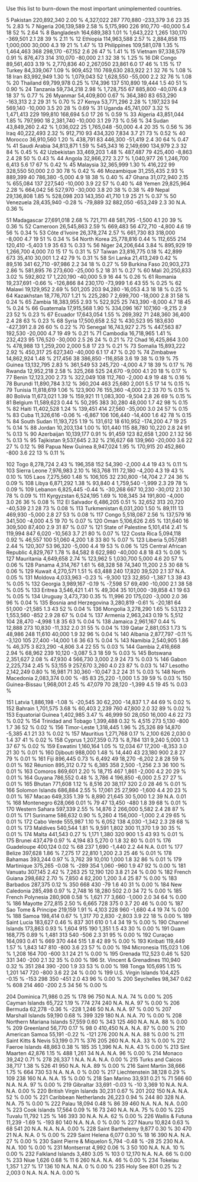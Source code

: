 Use this list to burn-down the most important unimplemented countries.


5	Pakistan	220,892,340	2.00 %	4,327,022	287	770,880	-233,379	3.6	23	35 %	2.83 %
7	Nigeria	206,139,589	2.58 %	5,175,990	226	910,770	-60,000	5.4	18	52 %	2.64 %
8	Bangladesh	164,689,383	1.01 %	1,643,222	1,265	130,170	-369,501	2.1	28	39 %	2.11 %
12	Ethiopia	114,963,588	2.57 %	2,884,858	115	1,000,000	30,000	4.3	19	21 %	1.47 %
13	Philippines	109,581,078	1.35 %	1,464,463	368	298,170	-67,152	2.6	26	47 %	1.41 %
15	Vietnam	97,338,579	0.91 %	876,473	314	310,070	-80,000	2.1	32	38 %	1.25 %
16	DR Congo	89,561,403	3.19 %	2,770,836	40	2,267,050	23,861	6.0	17	46 %	1.15 %
17	Turkey	84,339,067	1.09 %	909,452	110	769,630	283,922	2.1	32	76 %	1.08 %
18	Iran	83,992,949	1.30 %	1,079,043	52	1,628,550	-55,000	2.2	32	76 %	1.08 %
20	Thailand	69,799,978	0.25 %	174,396	137	510,890	19,444	1.5	40	51 %	0.90 %
24	Tanzania	59,734,218	2.98 %	1,728,755	67	885,800	-40,076	4.9	18	37 %	0.77 %
26	Myanmar	54,409,800	0.67 %	364,380	83	653,290	-163,313	2.2	29	31 %	0.70 %
27	Kenya	53,771,296	2.28 %	1,197,323	94	569,140	-10,000	3.5	20	28 %	0.69 %
31	Uganda	45,741,007	3.32 %	1,471,413	229	199,810	168,694	5.0	17	26 %	0.59 %
33	Algeria	43,851,044	1.85 %	797,990	18	2,381,740	-10,000	3.1	29	73 %	0.56 %
34	Sudan	43,849,260	2.42 %	1,036,022	25	1,765,048	-50,000	4.4	20	35 %	0.56 %
36	Iraq	40,222,493	2.32 %	912,710	93	434,320	7,834	3.7	21	73 %	0.52 %
40	Morocco	36,910,560	1.20 %	438,791	83	446,300	-51,419	2.4	30	64 %	0.47 %
41	Saudi Arabia	34,813,871	1.59 %	545,343	16	2,149,690	134,979	2.3	32	84 %	0.45 %
42	Uzbekistan	33,469,203	1.48 %	487,487	79	425,400	-8,863	2.4	28	50 %	0.43 %
44	Angola	32,866,272	3.27 %	1,040,977	26	1,246,700	6,413	5.6	17	67 %	0.42 %
45	Malaysia	32,365,999	1.30 %	416,222	99	328,550	50,000	2.0	30	78 %	0.42 %
46	Mozambique	31,255,435	2.93 %	889,399	40	786,380	-5,000	4.9	18	38 %	0.40 %
47	Ghana	31,072,940	2.15 %	655,084	137	227,540	-10,000	3.9	22	57 %	0.40 %
48	Yemen	29,825,964	2.28 %	664,042	56	527,970	-30,000	3.8	20	38 %	0.38 %
49	Nepal	29,136,808	1.85 %	528,098	203	143,350	41,710	1.9	25	21 %	0.37 %
50	Venezuela	28,435,940	-0.28 %	-79,889	32	882,050	-653,249	2.3	30	N.A.	0.36 %

51	Madagascar	27,691,018	2.68 %	721,711	48	581,795	-1,500	4.1	20	39 %	0.36 %
52	Cameroon	26,545,863	2.59 %	669,483	56	472,710	-4,800	4.6	19	56 %	0.34 %
53	Côte d'Ivoire	26,378,274	2.57 %	661,730	83	318,000	-8,000	4.7	19	51 %	0.34 %
54	North Korea	25,778,816	0.44 %	112,655	214	120,410	-5,403	1.9	35	63 %	0.33 %
56	Niger	24,206,644	3.84 %	895,929	19	1,266,700	4,000	7.0	15	17 %	0.31 %
57	Taiwan	23,816,775	0.18 %	42,899	673	35,410	30,001	1.2	42	79 %	0.31 %
58	Sri Lanka	21,413,249	0.42 %	89,516	341	62,710	-97,986	2.2	34	18 %	0.27 %
59	Burkina Faso	20,903,273	2.86 %	581,895	76	273,600	-25,000	5.2	18	31 %	0.27 %
60	Mali	20,250,833	3.02 %	592,802	17	1,220,190	-40,000	5.9	16	44 %	0.26 %
61	Romania	19,237,691	-0.66 %	-126,866	84	230,170	-73,999	1.6	43	55 %	0.25 %
62	Malawi	19,129,952	2.69 %	501,205	203	94,280	-16,053	4.3	18	18 %	0.25 %
64	Kazakhstan	18,776,707	1.21 %	225,280	7	2,699,700	-18,000	2.8	31	58 %	0.24 %
65	Zambia	18,383,955	2.93 %	522,925	25	743,390	-8,000	4.7	18	45 %	0.24 %
66	Guatemala	17,915,568	1.90 %	334,096	167	107,160	-9,215	2.9	23	52 %	0.23 %
67	Ecuador	17,643,054	1.55 %	269,392	71	248,360	36,400	2.4	28	63 %	0.23 %
68	Syria	17,500,658	2.52 %	430,523	95	183,630	-427,391	2.8	26	60 %	0.22 %
70	Senegal	16,743,927	2.75 %	447,563	87	192,530	-20,000	4.7	19	49 %	0.21 %
71	Cambodia	16,718,965	1.41 %	232,423	95	176,520	-30,000	2.5	26	24 %	0.21 %
72	Chad	16,425,864	3.00 %	478,988	13	1,259,200	2,000	5.8	17	23 %	0.21 %
73	Somalia	15,893,222	2.92 %	450,317	25	627,340	-40,000	6.1	17	47 %	0.20 %
74	Zimbabwe	14,862,924	1.48 %	217,456	38	386,850	-116,858	3.6	19	38 %	0.19 %
75	Guinea	13,132,795	2.83 %	361,549	53	245,720	-4,000	4.7	18	39 %	0.17 %
76	Rwanda	12,952,218	2.58 %	325,268	525	24,670	-9,000	4.1	20	18 %	0.17 %
77	Benin	12,123,200	2.73 %	322,049	108	112,760	-2,000	4.9	19	48 %	0.16 %
78	Burundi	11,890,784	3.12 %	360,204	463	25,680	2,001	5.5	17	14 %	0.15 %
79	Tunisia	11,818,619	1.06 %	123,900	76	155,360	-4,000	2.2	33	70 %	0.15 %
80	Bolivia	11,673,021	1.39 %	159,921	11	1,083,300	-9,504	2.8	26	69 %	0.15 %
81	Belgium	11,589,623	0.44 %	50,295	383	30,280	48,000	1.7	42	98 %	0.15 %
82	Haiti	11,402,528	1.24 %	139,451	414	27,560	-35,000	3.0	24	57 %	0.15 %
83	Cuba	11,326,616	-0.06 %	-6,867	106	106,440	-14,400	1.6	42	78 %	0.15 %
84	South Sudan	11,193,725	1.19 %	131,612	18	610,952	-174,200	4.7	19	25 %	0.14 %
88	Jordan	10,203,134	1.00 %	101,440	115	88,780	10,220	2.8	24	91 %	0.13 %
90	Azerbaijan	10,139,177	0.91 %	91,459	123	82,658	1,200	2.1	32	56 %	0.13 %
95	Tajikistan	9,537,645	2.32 %	216,627	68	139,960	-20,000	3.6	22	27 %	0.12 %
98	Papua New Guinea	8,947,024	1.95 %	170,915	20	452,860	-800	3.6	22	13 %	0.11 %

102	Togo	8,278,724	2.43 %	196,358	152	54,390	-2,000	4.4	19	43 %	0.11 %
103	Sierra Leone	7,976,983	2.10 %	163,768	111	72,180	-4,200	4.3	19	43 %	0.10 %
105	Laos	7,275,560	1.48 %	106,105	32	230,800	-14,704	2.7	24	36 %	0.09 %
108	Libya	6,871,292	1.38 %	93,840	4	1,759,540	-1,999	2.3	29	78 %	0.09 %
109	Lebanon	6,825,445	-0.44 %	-30,268	667	10,230	-30,012	2.1	30	78 %	0.09 %
111	Kyrgyzstan	6,524,195	1.69 %	108,345	34	191,800	-4,000	3.0	26	36 %	0.08 %
112	El Salvador	6,486,205	0.51 %	32,652	313	20,720	-40,539	2.1	28	73 %	0.08 %
113	Turkmenistan	6,031,200	1.50 %	89,111	13	469,930	-5,000	2.8	27	53 %	0.08 %
117	Congo	5,518,087	2.56 %	137,579	16	341,500	-4,000	4.5	19	70 %	0.07 %
120	Oman	5,106,626	2.65 %	131,640	16	309,500	87,400	2.9	31	87 %	0.07 %
121	State of Palestine	5,101,414	2.41 %	119,994	847	6,020	-10,563	3.7	21	80 %	0.07 %
122	Costa Rica	5,094,118	0.92 %	46,557	100	51,060	4,200	1.8	33	80 %	0.07 %
123	Liberia	5,057,681	2.44 %	120,307	53	96,320	-5,000	4.4	19	53 %	0.06 %
125	Central African Republic	4,829,767	1.78 %	84,582	8	622,980	-40,000	4.8	18	43 %	0.06 %
127	Mauritania	4,649,658	2.74 %	123,962	5	1,030,700	5,000	4.6	20	57 %	0.06 %
128	Panama	4,314,767	1.61 %	68,328	58	74,340	11,200	2.5	30	68 %	0.06 %
129	Kuwait	4,270,571	1.51 %	63,488	240	17,820	39,520	2.1	37	N.A.	0.05 %
131	Moldova	4,033,963	-0.23 %	-9,300	123	32,850	-1,387	1.3	38	43 %	0.05 %
132	Georgia	3,989,167	-0.19 %	-7,598	57	69,490	-10,000	2.1	38	58 %	0.05 %
133	Eritrea	3,546,421	1.41 %	49,304	35	101,000	-39,858	4.1	19	63 %	0.05 %
134	Uruguay	3,473,730	0.35 %	11,996	20	175,020	-3,000	2.0	36	96 %	0.04 %
135	Bosnia and Herzegovina	3,280,819	-0.61 %	-20,181	64	51,000	-21,585	1.3	43	52 %	0.04 %
136	Mongolia	3,278,290	1.65 %	53,123	2	1,553,560	-852	2.9	28	67 %	0.04 %
137	Armenia	2,963,243	0.19 %	5,512	104	28,470	-4,998	1.8	35	63 %	0.04 %
138	Jamaica	2,961,167	0.44 %	12,888	273	10,830	-11,332	2.0	31	55 %	0.04 %
139	Qatar	2,881,053	1.73 %	48,986	248	11,610	40,000	1.9	32	96 %	0.04 %
140	Albania	2,877,797	-0.11 %	-3,120	105	27,400	-14,000	1.6	36	63 %	0.04 %
143	Namibia	2,540,905	1.86 %	46,375	3	823,290	-4,806	3.4	22	55 %	0.03 %
144	Gambia	2,416,668	2.94 %	68,962	239	10,120	-3,087	5.3	18	59 %	0.03 %
145	Botswana	2,351,627	2.08 %	47,930	4	566,730	3,000	2.9	24	73 %	0.03 %
146	Gabon	2,225,734	2.45 %	53,155	9	257,670	3,260	4.0	23	87 %	0.03 %
147	Lesotho	2,142,249	0.80 %	16,981	71	30,360	-10,047	3.2	24	31 %	0.03 %
148	North Macedonia	2,083,374	0.00 %	-85	83	25,220	-1,000	1.5	39	59 %	0.03 %
150	Guinea-Bissau	1,968,001	2.45 %	47,079	70	28,120	-1,399	4.5	19	45 %	0.03 %

151	Latvia	1,886,198	-1.08 %	-20,545	30	62,200	-14,837	1.7	44	69 %	0.02 %
152	Bahrain	1,701,575	3.68 %	60,403	2,239	760	47,800	2.0	32	89 %	0.02 %
153	Equatorial Guinea	1,402,985	3.47 %	46,999	50	28,050	16,000	4.6	22	73 %	0.02 %
154	Trinidad and Tobago	1,399,488	0.32 %	4,515	273	5,130	-800	1.7	36	52 %	0.02 %
156	Timor-Leste	1,318,445	1.96 %	25,326	89	14,870	-5,385	4.1	21	33 %	0.02 %
157	Mauritius	1,271,768	0.17 %	2,100	626	2,030	0	1.4	37	41 %	0.02 %
158	Cyprus	1,207,359	0.73 %	8,784	131	9,240	5,000	1.3	37	67 %	0.02 %
159	Eswatini	1,160,164	1.05 %	12,034	67	17,200	-8,353	3.0	21	30 %	0.01 %
160	Djibouti	988,000	1.48 %	14,440	43	23,180	900	2.8	27	79 %	0.01 %
161	Fiji	896,445	0.73 %	6,492	49	18,270	-6,202	2.8	28	59 %	0.01 %
162	Réunion	895,312	0.72 %	6,385	358	2,500	-1,256	2.3	36	100 %	0.01 %
163	Comoros	869,601	2.20 %	18,715	467	1,861	-2,000	4.2	20	29 %	0.01 %
164	Guyana	786,552	0.48 %	3,786	4	196,850	-6,000	2.5	27	27 %	0.01 %
165	Bhutan	771,608	1.12 %	8,516	20	38,117	320	2.0	28	46 %	0.01 %
166	Solomon Islands	686,884	2.55 %	17,061	25	27,990	-1,600	4.4	20	23 %	0.01 %
167	Macao	649,335	1.39 %	8,890	21,645	30	5,000	1.2	39	N.A.	0.01 %
168	Montenegro	628,066	0.01 %	79	47	13,450	-480	1.8	39	68 %	0.01 %
170	Western Sahara	597,339	2.55 %	14,876	2	266,000	5,582	2.4	28	87 %	0.01 %
171	Suriname	586,632	0.90 %	5,260	4	156,000	-1,000	2.4	29	65 %	0.01 %
172	Cabo Verde	555,987	1.10 %	6,052	138	4,030	-1,342	2.3	28	68 %	0.01 %
173	Maldives	540,544	1.81 %	9,591	1,802	300	11,370	1.9	30	35 %	0.01 %
174	Malta	441,543	0.27 %	1,171	1,380	320	900	1.5	43	93 %	0.01 %
175	Brunei	437,479	0.97 %	4,194	83	5,270	0	1.8	32	80 %	0.01 %
176	Guadeloupe	400,124	0.02 %	68	237	1,690	-1,440	2.2	44	N.A.	0.01 %
177	Belize	397,628	1.86 %	7,275	17	22,810	1,200	2.3	25	46 %	0.01 %
178	Bahamas	393,244	0.97 %	3,762	39	10,010	1,000	1.8	32	86 %	0.01 %
179	Martinique	375,265	-0.08 %	-289	354	1,060	-960	1.9	47	92 %	0.00 %
181	Vanuatu	307,145	2.42 %	7,263	25	12,190	120	3.8	21	24 %	0.00 %
182	French Guiana	298,682	2.70 %	7,850	4	82,200	1,200	3.4	25	87 %	0.00 %
183	Barbados	287,375	0.12 %	350	668	430	-79	1.6	40	31 %	0.00 %
184	New Caledonia	285,498	0.97 %	2,748	16	18,280	502	2.0	34	72 %	0.00 %
185	French Polynesia	280,908	0.58 %	1,621	77	3,660	-1,000	2.0	34	64 %	0.00 %
186	Mayotte	272,815	2.50 %	6,665	728	375	0	3.7	20	46 %	0.00 %
187	Sao Tome & Principe	219,159	1.91 %	4,103	228	960	-1,680	4.4	19	74 %	0.00 %
188	Samoa	198,414	0.67 %	1,317	70	2,830	-2,803	3.9	22	18 %	0.00 %
189	Saint Lucia	183,627	0.46 %	837	301	610	0	1.4	34	19 %	0.00 %
190	Channel Islands	173,863	0.93 %	1,604	915	190	1,351	1.5	43	30 %	0.00 %
191	Guam	168,775	0.89 %	1,481	313	540	-506	2.3	31	95 %	0.00 %
192	Curaçao	164,093	0.41 %	669	370	444	515	1.8	42	89 %	0.00 %
193	Kiribati	119,449	1.57 %	1,843	147	810	-800	3.6	23	57 %	0.00 %
194	Micronesia	115,023	1.06 %	1,208	164	700	-600	3.1	24	21 %	0.00 %
195	Grenada	112,523	0.46 %	520	331	340	-200	2.1	32	35 %	0.00 %
196	St. Vincent & Grenadines	110,940	0.32 %	351	284	390	-200	1.9	33	53 %	0.00 %
198	Tonga	105,695	1.15 %	1,201	147	720	-800	3.6	22	24 %	0.00 %
199	U.S. Virgin Islands	104,425	-0.15 %	-153	298	350	-451	2.0	43	96 %	0.00 %
200	Seychelles	98,347	0.62 %	608	214	460	-200	2.5	34	56 %	0.00 %

204	Dominica	71,986	0.25 %	178	96	750		N.A.	N.A.	74 %	0.00 %
205	Cayman Islands	65,722	1.19 %	774	274	240		N.A.	N.A.	97 %	0.00 %
206	Bermuda	62,278	-0.36 %	-228	1,246	50		N.A.	N.A.	97 %	0.00 %
207	Marshall Islands	59,190	0.68 %	399	329	180		N.A.	N.A.	70 %	0.00 %
208	Northern Mariana Islands	57,559	0.60 %	343	125	460		N.A.	N.A.	88 %	0.00 %
209	Greenland	56,770	0.17 %	98	0	410,450		N.A.	N.A.	87 %	0.00 %
210	American Samoa	55,191	-0.22 %	-121	276	200		N.A.	N.A.	88 %	0.00 %
211	Saint Kitts & Nevis	53,199	0.71 %	376	205	260		N.A.	N.A.	33 %	0.00 %
212	Faeroe Islands	48,863	0.38 %	185	35	1,396		N.A.	N.A.	43 %	0.00 %
213	Sint Maarten	42,876	1.15 %	488	1,261	34		N.A.	N.A.	96 %	0.00 %
214	Monaco	39,242	0.71 %	278	26,337	1		N.A.	N.A.	N.A.	0.00 %
215	Turks and Caicos	38,717	1.38 %	526	41	950		N.A.	N.A.	89 %	0.00 %
216	Saint Martin	38,666	1.75 %	664	730	53		N.A.	N.A.	0 %	0.00 %
217	Liechtenstein	38,128	0.29 %	109	238	160		N.A.	N.A.	15 %	0.00 %
218	San Marino	33,931	0.21 %	71	566	60		N.A.	N.A.	97 %	0.00 %
219	Gibraltar	33,691	-0.03 %	-10	3,369	10		N.A.	N.A.	N.A.	0.00 %
220	British Virgin Islands	30,231	0.67 %	201	202	150		N.A.	N.A.	52 %	0.00 %
221	Caribbean Netherlands	26,223	0.94 %	244	80	328		N.A.	N.A.	75 %	0.00 %
222	Palau	18,094	0.48 %	86	39	460		N.A.	N.A.	N.A.	0.00 %
223	Cook Islands	17,564	0.09 %	16	73	240		N.A.	N.A.	75 %	0.00 %
225	Tuvalu	11,792	1.25 %	146	393	30		N.A.	N.A.	62 %	0.00 %
226	Wallis & Futuna	11,239	-1.69 %	-193	80	140		N.A.	N.A.	0 %	0.00 %
227	Nauru	10,824	0.63 %	68	541	20		N.A.	N.A.	N.A.	0.00 %
228	Saint Barthelemy	9,877	0.30 %	30	470	21		N.A.	N.A.	0 %	0.00 %
229	Saint Helena	6,077	0.30 %	18	16	390		N.A.	N.A.	27 %	0.00 %
230	Saint Pierre & Miquelon	5,794	-0.48 %	-28	25	230		N.A.	N.A.	100 %	0.00 %
231	Montserrat	4,992	0.06 %	3	50	100		N.A.	N.A.	10 %	0.00 %
232	Falkland Islands	3,480	3.05 %	103	0	12,170		N.A.	N.A.	66 %	0.00 %
233	Niue	1,626	0.68 %	11	6	260		N.A.	N.A.	46 %	0.00 %
234	Tokelau	1,357	1.27 %	17	136	10		N.A.	N.A.	0 %	0.00 %
235	Holy See	801	0.25 %	2	2,003	0		N.A.	N.A.	N.A.	0.00 %
